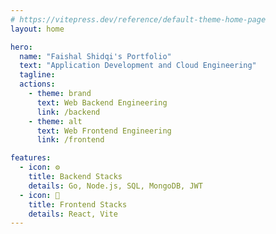 ```yaml
---
# https://vitepress.dev/reference/default-theme-home-page
layout: home

hero:
  name: "Faishal Shidqi's Portfolio"
  text: "Application Development and Cloud Engineering"
  tagline: 
  actions:
    - theme: brand
      text: Web Backend Engineering
      link: /backend
    - theme: alt
      text: Web Frontend Engineering
      link: /frontend

features:
  - icon: ⚙️
    title: Backend Stacks
    details: Go, Node.js, SQL, MongoDB, JWT
  - icon: 👀
    title: Frontend Stacks
    details: React, Vite
---
```


